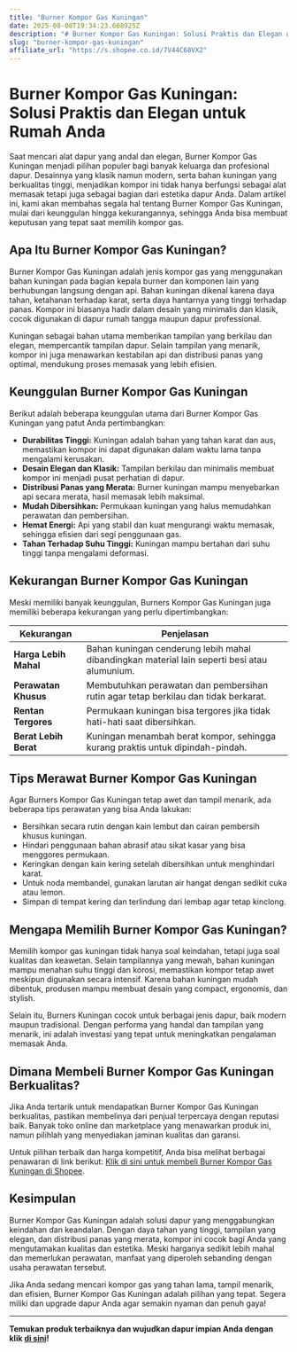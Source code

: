 ```yaml
---
title: "Burner Kompor Gas Kuningan"
date: 2025-08-08T19:34:23.608925Z
description: "# Burner Kompor Gas Kuningan: Solusi Praktis dan Elegan untuk Rumah Anda..."
slug: "burner-kompor-gas-kuningan"
affiliate_url: "https://s.shopee.co.id/7V44C68VX2"
---
```

# Burner Kompor Gas Kuningan: Solusi Praktis dan Elegan untuk Rumah Anda

Saat mencari alat dapur yang andal dan elegan, Burner Kompor Gas Kuningan menjadi pilihan populer bagi banyak keluarga dan profesional dapur. Desainnya yang klasik namun modern, serta bahan kuningan yang berkualitas tinggi, menjadikan kompor ini tidak hanya berfungsi sebagai alat memasak tetapi juga sebagai bagian dari estetika dapur Anda. Dalam artikel ini, kami akan membahas segala hal tentang Burner Kompor Gas Kuningan, mulai dari keunggulan hingga kekurangannya, sehingga Anda bisa membuat keputusan yang tepat saat memilih kompor gas.

## Apa Itu Burner Kompor Gas Kuningan?

Burner Kompor Gas Kuningan adalah jenis kompor gas yang menggunakan bahan kuningan pada bagian kepala burner dan komponen lain yang berhubungan langsung dengan api. Bahan kuningan dikenal karena daya tahan, ketahanan terhadap karat, serta daya hantarnya yang tinggi terhadap panas. Kompor ini biasanya hadir dalam desain yang minimalis dan klasik, cocok digunakan di dapur rumah tangga maupun dapur professional.

Kuningan sebagai bahan utama memberikan tampilan yang berkilau dan elegan, mempercantik tampilan dapur. Selain tampilan yang menarik, kompor ini juga menawarkan kestabilan api dan distribusi panas yang optimal, mendukung proses memasak yang lebih efisien.

## Keunggulan Burner Kompor Gas Kuningan

Berikut adalah beberapa keunggulan utama dari Burner Kompor Gas Kuningan yang patut Anda pertimbangkan:

- **Durabilitas Tinggi:** Kuningan adalah bahan yang tahan karat dan aus, memastikan kompor ini dapat digunakan dalam waktu lama tanpa mengalami kerusakan.
- **Desain Elegan dan Klasik:** Tampilan berkilau dan minimalis membuat kompor ini menjadi pusat perhatian di dapur.
- **Distribusi Panas yang Merata:** Burner kuningan mampu menyebarkan api secara merata, hasil memasak lebih maksimal.
- **Mudah Dibersihkan:** Permukaan kuningan yang halus memudahkan perawatan dan pembersihan.
- **Hemat Energi:** Api yang stabil dan kuat mengurangi waktu memasak, sehingga efisien dari segi penggunaan gas.
- **Tahan Terhadap Suhu Tinggi:** Kuningan mampu bertahan dari suhu tinggi tanpa mengalami deformasi.

## Kekurangan Burner Kompor Gas Kuningan

Meski memiliki banyak keunggulan, Burners Kompor Gas Kuningan juga memiliki beberapa kekurangan yang perlu dipertimbangkan:

| **Kekurangan** | **Penjelasan** |
|----------------|----------------|
| **Harga Lebih Mahal** | Bahan kuningan cenderung lebih mahal dibandingkan material lain seperti besi atau alumunium. |
| **Perawatan Khusus** | Membutuhkan perawatan dan pembersihan rutin agar tetap berkilau dan tidak berkarat. |
| **Rentan Tergores** | Permukaan kuningan bisa tergores jika tidak hati-hati saat dibersihkan. |
| **Berat Lebih Berat** | Kuningan menambah berat kompor, sehingga kurang praktis untuk dipindah-pindah. |

## Tips Merawat Burner Kompor Gas Kuningan

Agar Burners Kompor Gas Kuningan tetap awet dan tampil menarik, ada beberapa tips perawatan yang bisa Anda lakukan:

- Bersihkan secara rutin dengan kain lembut dan cairan pembersih khusus kuningan.
- Hindari penggunaan bahan abrasif atau sikat kasar yang bisa menggores permukaan.
- Keringkan dengan kain kering setelah dibersihkan untuk menghindari karat.
- Untuk noda membandel, gunakan larutan air hangat dengan sedikit cuka atau lemon.
- Simpan di tempat kering dan terlindung dari lembap agar tetap kinclong.

## Mengapa Memilih Burner Kompor Gas Kuningan?

Memilih kompor gas kuningan tidak hanya soal keindahan, tetapi juga soal kualitas dan keawetan. Selain tampilannya yang mewah, bahan kuningan mampu menahan suhu tinggi dan korosi, memastikan kompor tetap awet meskipun digunakan secara intensif. Karena bahan kuningan mudah dibentuk, produsen mampu membuat desain yang compact, ergonomis, dan stylish.

Selain itu, Burners Kuningan cocok untuk berbagai jenis dapur, baik modern maupun tradisional. Dengan performa yang handal dan tampilan yang menarik, ini adalah investasi yang tepat untuk meningkatkan pengalaman memasak Anda.

## Dimana Membeli Burner Kompor Gas Kuningan Berkualitas?

Jika Anda tertarik untuk mendapatkan Burner Kompor Gas Kuningan berkualitas, pastikan membelinya dari penjual terpercaya dengan reputasi baik. Banyak toko online dan marketplace yang menawarkan produk ini, namun pilihlah yang menyediakan jaminan kualitas dan garansi.

Untuk pilihan terbaik dan harga kompetitif, Anda bisa melihat berbagai penawaran di link berikut: [Klik di sini untuk membeli Burner Kompor Gas Kuningan di Shopee](https://s.shopee.co.id/7V44C68VX2).

## Kesimpulan

Burner Kompor Gas Kuningan adalah solusi dapur yang menggabungkan keindahan dan keandalan. Dengan daya tahan yang tinggi, tampilan yang elegan, dan distribusi panas yang merata, kompor ini cocok bagi Anda yang mengutamakan kualitas dan estetika. Meski harganya sedikit lebih mahal dan memerlukan perawatan, manfaat yang diperoleh sebanding dengan usaha perawatan tersebut.

Jika Anda sedang mencari kompor gas yang tahan lama, tampil menarik, dan efisien, Burner Kompor Gas Kuningan adalah pilihan yang tepat. Segera miliki dan upgrade dapur Anda agar semakin nyaman dan penuh gaya!

---

**Temukan produk terbaiknya dan wujudkan dapur impian Anda dengan klik [di sini](https://s.shopee.co.id/7V44C68VX2)!**